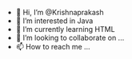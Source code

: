 - 👋 Hi, I’m @Krishnaprakash 
- 👀 I’m interested in Java
- 🌱 I’m currently learning HTML 
- 💞️ I’m looking to collaborate on ...
- 📫 How to reach me ...

<!---
Kishoremahi/Kishoremahi is a ✨ special ✨ repository because its `README.md` (this file) appears on your GitHub profile.
You can click the Preview link to take a look at your changes.
--->
